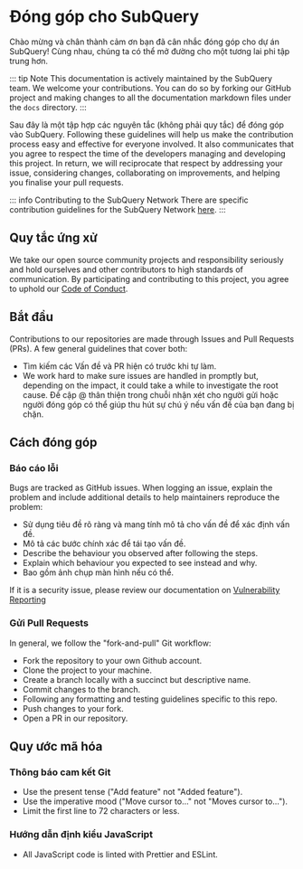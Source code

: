 # Đóng góp cho SubQuery

Chào mừng và chân thành cảm ơn bạn đã cân nhắc đóng góp cho dự án SubQuery! Cùng nhau, chúng ta có thể mở đường cho một tương lai phi tập trung hơn.

::: tip Note This documentation is actively maintained by the SubQuery team. We welcome your contributions. You can do so by forking our GitHub project and making changes to all the documentation markdown files under the `docs` directory. :::

Sau đây là một tập hợp các nguyên tắc (không phải quy tắc) để đóng góp vào SubQuery. Following these guidelines will help us make the contribution process easy and effective for everyone involved. It also communicates that you agree to respect the time of the developers managing and developing this project. In return, we will reciprocate that respect by addressing your issue, considering changes, collaborating on improvements, and helping you finalise your pull requests.

::: info Contributing to the SubQuery Network There are specific contribution guidelines for the SubQuery Network [here](../subquery_network/community.md#contributing-to-codebases). :::

## Quy tắc ứng xử

We take our open source community projects and responsibility seriously and hold ourselves and other contributors to high standards of communication. By participating and contributing to this project, you agree to uphold our [Code of Conduct](https://github.com/subquery/subql/blob/main/CODE_OF_CONDUCT.md).

## Bắt đầu

Contributions to our repositories are made through Issues and Pull Requests (PRs). A few general guidelines that cover both:

- Tìm kiếm các Vấn đề và PR hiện có trước khi tự làm.
- We work hard to make sure issues are handled in promptly but, depending on the impact, it could take a while to investigate the root cause. Đề cập @ thân thiện trong chuỗi nhận xét cho người gửi hoặc người đóng góp có thể giúp thu hút sự chú ý nếu vấn đề của bạn đang bị chặn.

## Cách đóng góp

### Báo cáo lỗi

Bugs are tracked as GitHub issues. When logging an issue, explain the problem and include additional details to help maintainers reproduce the problem:

- Sử dụng tiêu đề rõ ràng và mang tính mô tả cho vấn đề để xác định vấn đề.
- Mô tả các bước chính xác để tái tạo vấn đề.
- Describe the behaviour you observed after following the steps.
- Explain which behaviour you expected to see instead and why.
- Bao gồm ảnh chụp màn hình nếu có thể.

If it is a security issue, please review our documentation on [Vulnerability Reporting](./vulnerability-reporting.md)

### Gửi Pull Requests

In general, we follow the "fork-and-pull" Git workflow:

- Fork the repository to your own Github account.
- Clone the project to your machine.
- Create a branch locally with a succinct but descriptive name.
- Commit changes to the branch.
- Following any formatting and testing guidelines specific to this repo.
- Push changes to your fork.
- Open a PR in our repository.

## Quy ước mã hóa

### Thông báo cam kết Git

- Use the present tense ("Add feature" not "Added feature").
- Use the imperative mood ("Move cursor to..." not "Moves cursor to...").
- Limit the first line to 72 characters or less.

### Hướng dẫn định kiểu JavaScript

- All JavaScript code is linted with Prettier and ESLint.

